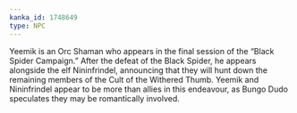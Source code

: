 ```yaml
---
kanka_id: 1748649
type: NPC
---
```


Yeemik is an Orc Shaman who appears in the final session of the “Black Spider Campaign.” After the defeat of the Black Spider, he appears alongside the elf Nininfrindel, announcing that they will hunt down the remaining members of the Cult of the Withered Thumb. Yeemik and Nininfrindel appear to be more than allies in this endeavour, as Bungo Dudo speculates they may be romantically involved.
